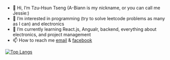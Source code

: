 - 👋 Hi, I’m Tzu-Hsun Tseng (A-Biann is my nickname, or you can call me Jessie:)
- 👀 I’m interested in programming (try to solve leetcode problems as many as I can) and electronics
- 🌱 I’m currently learning React.js, Angualr, backend, everything about electronics, and project management
- 📫 How to reach me [email](hsungrass@gmail.com) & [facebook](https://www.facebook.com/profile.php?id=100005270655040)

<!---
A-Biann/A-Biann is a ✨ special ✨ repository because its `README.md` (this file) appears on your GitHub profile.
You can click the Preview link to take a look at your changes.
--->
[![Top Langs](https://github-readme-stats.vercel.app/api/top-langs/?username=A-Biann&layout=compact)](https://github.com/anuraghazra/github-readme-stats)
